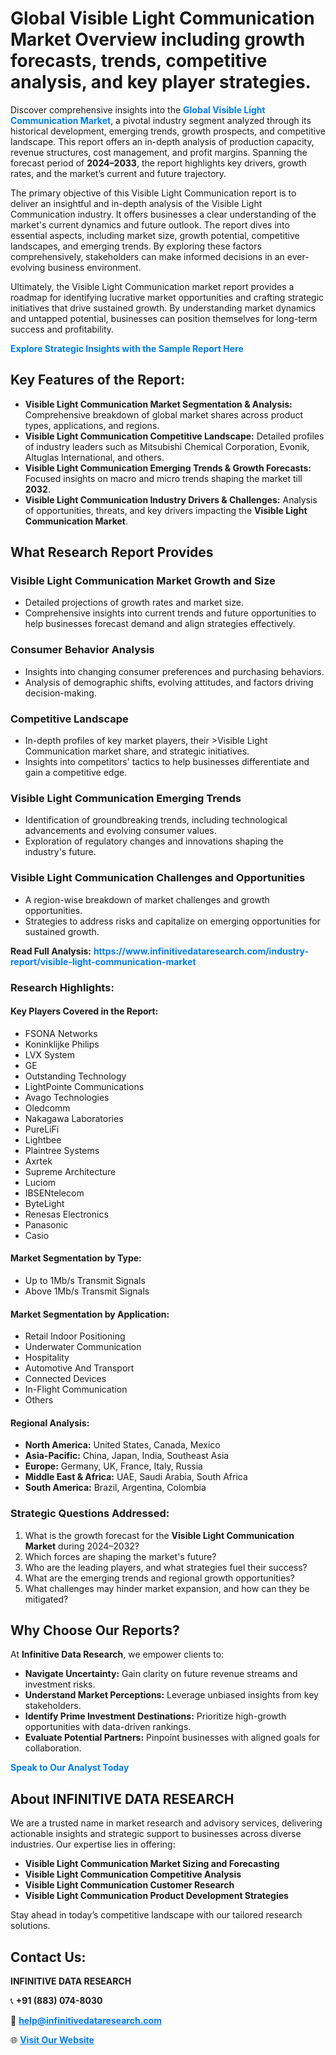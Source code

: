 <h1>Global Visible Light Communication Market Overview including growth forecasts, trends, competitive analysis, and key player strategies.</h1>
<p>
Discover comprehensive insights into the 
<a href="https://www.infinitivedataresearch.com/industry-report/visible-light-communication-market" rel="dofollow" style="color: #007BFF; text-decoration: none;"><strong>Global Visible Light Communication Market</strong></a>, a pivotal industry segment analyzed through its historical development, emerging trends, growth prospects, and competitive landscape. This report offers an in-depth analysis of production capacity, revenue structures, cost management, and profit margins. Spanning the forecast period of <strong>2024–2033</strong>, the report highlights key drivers, growth rates, and the market’s current and future trajectory.
</p>
<p>
The primary objective of this Visible Light Communication report is to deliver an insightful and in-depth analysis of the Visible Light Communication industry. It offers businesses a clear understanding of the market's current dynamics and future outlook. The report dives into essential aspects, including market size, growth potential, competitive landscapes, and emerging trends. By exploring these factors comprehensively, stakeholders can make informed decisions in an ever-evolving business environment.
</p>
<p>
Ultimately, the Visible Light Communication market report provides a roadmap for identifying lucrative market opportunities and crafting strategic initiatives that drive sustained growth. By understanding market dynamics and untapped potential, businesses can position themselves for long-term success and profitability.
</p>
<p>
<a href="https://www.infinitivedataresearch.com/request-sample/reportId=107194" style="color: #007BFF; text-decoration: none;"><strong>Explore Strategic Insights with the Sample Report Here</strong></a>
</p>

<h2>Key Features of the Report:</h2>
<ul>
<li><strong>Visible Light Communication Market Segmentation & Analysis:</strong> Comprehensive breakdown of global market shares across product types, applications, and regions.</li>
<li><strong>Visible Light Communication Competitive Landscape:</strong> Detailed profiles of industry leaders such as Mitsubishi Chemical Corporation, Evonik, Altuglas International, and others.</li>
<li><strong>Visible Light Communication Emerging Trends & Growth Forecasts:</strong> Focused insights on macro and micro trends shaping the market till <strong>2032</strong>.</li>
<li><strong>Visible Light Communication Industry Drivers & Challenges:</strong> Analysis of opportunities, threats, and key drivers impacting the <strong>Visible Light Communication Market</strong>.</li>
</ul>

<h2>What Research Report Provides</h2>
<h3>Visible Light Communication Market Growth and Size</h3>
<ul>
<li>Detailed projections of growth rates and market size.</li>
<li>Comprehensive insights into current trends and future opportunities to help businesses forecast demand and align strategies effectively.</li>
</ul>

<h3>Consumer Behavior Analysis</h3>
<ul>
<li>Insights into changing consumer preferences and purchasing behaviors.</li>
<li>Analysis of demographic shifts, evolving attitudes, and factors driving decision-making.</li>
</ul>

<h3>Competitive Landscape</h3>
<ul>
<li>In-depth profiles of key market players, their >Visible Light Communication market share, and strategic initiatives.</li>
<li>Insights into competitors' tactics to help businesses differentiate and gain a competitive edge.</li>
</ul>

<h3>Visible Light Communication Emerging Trends</h3>
<ul>
<li>Identification of groundbreaking trends, including technological advancements and evolving consumer values.</li>
<li>Exploration of regulatory changes and innovations shaping the industry's future.</li>
</ul>

<h3>Visible Light Communication Challenges and Opportunities</h3>
<ul>
<li>A region-wise breakdown of market challenges and growth opportunities.</li>
<li>Strategies to address risks and capitalize on emerging opportunities for sustained growth.</li>
</ul>
<p><strong>Read Full Analysis:</strong> <a href="https://www.infinitivedataresearch.com/industry-report/visible-light-communication-market" rel="dofollow" style="color: #007BFF; text-decoration: none;"><strong>https://www.infinitivedataresearch.com/industry-report/visible-light-communication-market</strong></a></p>
<h3>Research Highlights:</h3>
<h4>Key Players Covered in the Report:</h4>
<ul><li>FSONA Networks</li><li>Koninklijke Philips</li><li>LVX System</li><li>GE</li><li>Outstanding Technology</li><li>LightPointe Communications</li><li>Avago Technologies</li><li>Oledcomm</li><li>Nakagawa Laboratories</li><li>PureLiFi</li><li>Lightbee</li><li>Plaintree Systems</li><li>Axrtek</li><li>Supreme Architecture</li><li>Luciom</li><li>IBSENtelecom</li><li>ByteLight</li><li>Renesas Electronics</li><li>Panasonic</li><li>Casio</li></ul>
<h4>Market Segmentation by Type:</h4>
<ul><li>Up to 1Mb/s Transmit Signals</li><li>Above 1Mb/s Transmit Signals</li></ul>
<h4>Market Segmentation by Application:</h4>
<ul><li>Retail Indoor Positioning</li><li>Underwater Communication</li><li>Hospitality</li><li>Automotive And Transport</li><li>Connected Devices</li><li>In-Flight Communication</li><li>Others</li></ul>

<h4>Regional Analysis:</h4>
<ul>
<li><strong>North America:</strong> United States, Canada, Mexico</li>
<li><strong>Asia-Pacific:</strong> China, Japan, India, Southeast Asia</li>
<li><strong>Europe:</strong> Germany, UK, France, Italy, Russia</li>
<li><strong>Middle East & Africa:</strong> UAE, Saudi Arabia, South Africa</li>
<li><strong>South America:</strong> Brazil, Argentina, Colombia</li>
</ul>

<h3>Strategic Questions Addressed:</h3>
<ol>
<li>What is the growth forecast for the <strong>Visible Light Communication Market</strong> during 2024–2032?</li>
<li>Which forces are shaping the market's future?</li>
<li>Who are the leading players, and what strategies fuel their success?</li>
<li>What are the emerging trends and regional growth opportunities?</li>
<li>What challenges may hinder market expansion, and how can they be mitigated?</li>
</ol>

<h2>Why Choose Our Reports?</h2>
<p>At <strong>Infinitive Data Research</strong>, we empower clients to:</p>
<ul>
<li><strong>Navigate Uncertainty:</strong> Gain clarity on future revenue streams and investment risks.</li>
<li><strong>Understand Market Perceptions:</strong> Leverage unbiased insights from key stakeholders.</li>
<li><strong>Identify Prime Investment Destinations:</strong> Prioritize high-growth opportunities with data-driven rankings.</li>
<li><strong>Evaluate Potential Partners:</strong> Pinpoint businesses with aligned goals for collaboration.</li>
</ul>
<p><a href="https://www.infinitivedataresearch.com/industry-report/visible-light-communication-market" rel="dofollow" style="color: #007BFF; text-decoration: none;"><strong>Speak to Our Analyst Today</strong></a></p>

<h2>About INFINITIVE DATA RESEARCH</h2>
<p>We are a trusted name in market research and advisory services, delivering actionable insights and strategic support to businesses across diverse industries. Our expertise lies in offering:</p>
<ul>
<li><strong>Visible Light Communication Market Sizing and Forecasting</strong></li>
<li><strong>Visible Light Communication Competitive Analysis</strong></li>
<li><strong>Visible Light Communication Customer Research</strong></li>
<li><strong>Visible Light Communication Product Development Strategies</strong></li>
</ul>
<p>Stay ahead in today’s competitive landscape with our tailored research solutions.</p>

<h2>Contact Us:</h2>
<p><strong>INFINITIVE DATA RESEARCH</strong></p>
<p>📞 <strong>+91 (883) 074-8030</strong></p>
<p>📧 <strong><a href="mailto:help@infinitivedataresearch.com" style="color: #007BFF;">help@infinitivedataresearch.com</a></strong></p>
<p>🌐 <strong><a href="https://www.infinitivedataresearch.com" rel="dofollow" style="color: #007BFF;">Visit Our Website</a></strong></p>